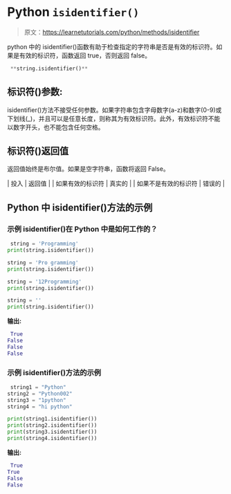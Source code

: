 # Python `isidentifier()`

> 原文：<https://learnetutorials.com/python/methods/isidentifier>

python 中的 isidentifier()函数有助于检查指定的字符串是否是有效的标识符。如果是有效的标识符，函数返回 true，否则返回 false。

```py
 **string.isidentifier()** 

```

## 标识符()参数:

isidentifier()方法不接受任何参数。如果字符串包含字母数字(a-z)和数字(0-9)或下划线(_)，并且可以是任意长度，则称其为有效标识符。此外，有效标识符不能以数字开头，也不能包含任何空格。

## 标识符()返回值

返回值始终是布尔值。如果是空字符串，函数将返回 False。

| 投入 | 返回值 |
| 如果有效的标识符 | 真实的 |
| 如果不是有效的标识符 | 错误的 |

## Python 中 isidentifier()方法的示例

### 示例 isidentifier()在 Python 中是如何工作的？

```py
 string = 'Programming'
print(string.isidentifier())

string = 'Pro gramming'
print(string.isidentifier())

string = '12Programming'
print(string.isidentifier())

string = ''
print(string.isidentifier()) 

```

**输出:**

```py
 True
False
False
False 
```

### 示例 isidentifier()方法的示例

```py
 string1 = "Python"
string2 = "Python002"
string3 = "1python"
string4 = "hi python"

print(string1.isidentifier())
print(string2.isidentifier())
print(string3.isidentifier())
print(string4.isidentifier()) 

```

**输出:**

```py
 True
True
False
False 
```